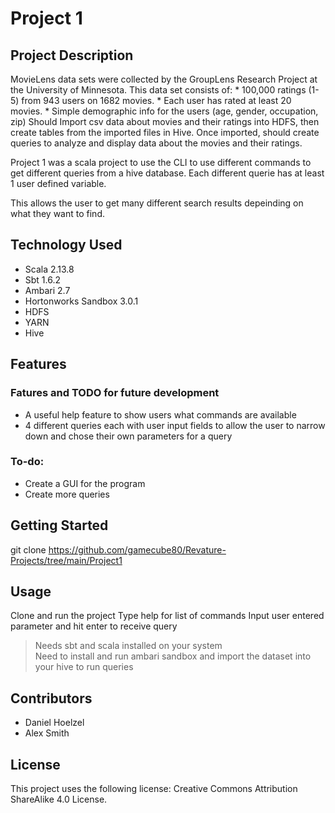 # Project 1

## Project Description
MovieLens data sets were collected by the GroupLens Research Project at the University of Minnesota. This data set consists of: * 100,000 ratings (1-5) from 943 users on 1682 movies. * Each user has rated at least 20 movies. * Simple demographic info for the users (age, gender, occupation, zip) Should Import csv data about movies and their ratings into HDFS, then create tables from the imported files in Hive. Once imported, should create queries to analyze and display data about the movies and their ratings.

Project 1 was a scala project to use the CLI to use different commands to get different queries from a hive database.
Each different querie has at least 1 user defined variable.

This allows the user to get many different search results depeinding on what they want to find.

## Technology Used
* Scala 2.13.8
* Sbt 1.6.2
* Ambari 2.7
* Hortonworks Sandbox 3.0.1
* HDFS
* YARN
* Hive

## Features

### Fatures and TODO for future development

* A useful help feature to show users what commands are available
* 4 different queries each with user input fields to allow the user to narrow down and chose their own parameters for a query

### To-do:

* Create a GUI for the program
* Create more queries

## Getting Started
git clone https://github.com/gamecube80/Revature-Projects/tree/main/Project1

## Usage
Clone and run the project
Type help for list of commands
Input user entered parameter and hit enter to receive query

> Needs sbt and scala installed on your system  
> Need to install and run ambari sandbox and import the dataset into your hive to run queries

## Contributors
* Daniel Hoelzel
* Alex Smith

## License
This project uses the following license: Creative Commons Attribution ShareAlike 4.0 License.
